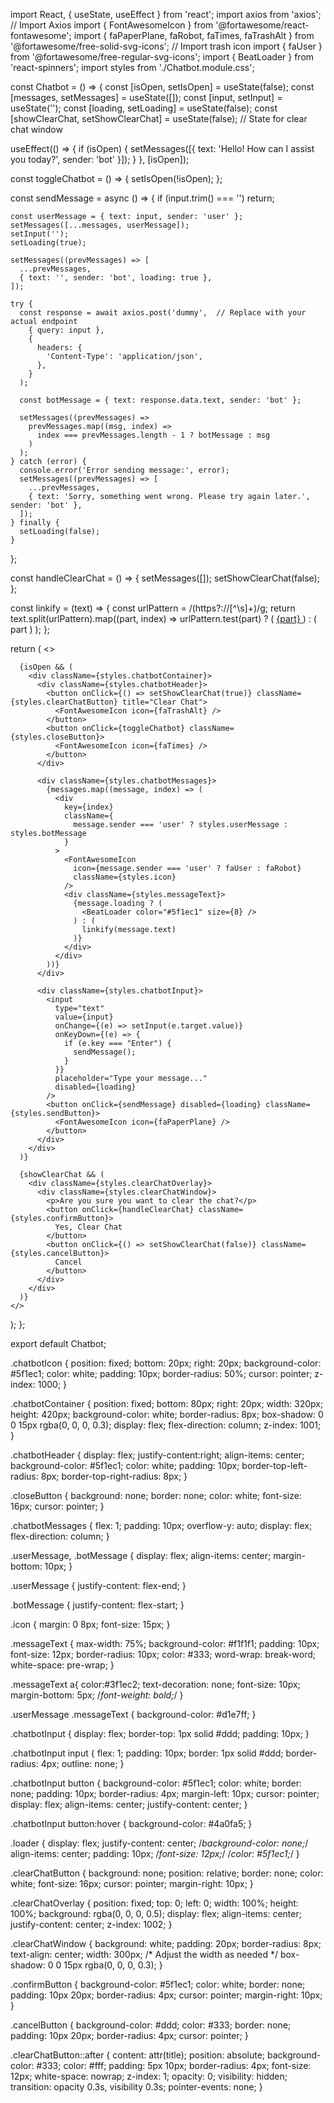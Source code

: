 import React, { useState, useEffect } from 'react';
import axios from 'axios'; // Import Axios
import { FontAwesomeIcon } from '@fortawesome/react-fontawesome';
import { faPaperPlane, faRobot, faTimes, faTrashAlt } from '@fortawesome/free-solid-svg-icons'; // Import trash icon
import { faUser } from '@fortawesome/free-regular-svg-icons';
import { BeatLoader } from 'react-spinners';
import styles from './Chatbot.module.css';

const Chatbot = () => {
  const [isOpen, setIsOpen] = useState(false);
  const [messages, setMessages] = useState([]);
  const [input, setInput] = useState('');
  const [loading, setLoading] = useState(false);
  const [showClearChat, setShowClearChat] = useState(false); // State for clear chat window

  useEffect(() => {
    if (isOpen) {
      setMessages([{ text: 'Hello! How can I assist you today?', sender: 'bot' }]);
    }
  }, [isOpen]);

  const toggleChatbot = () => {
    setIsOpen(!isOpen);
  };

  const sendMessage = async () => {
    if (input.trim() === '') return;

    const userMessage = { text: input, sender: 'user' };
    setMessages([...messages, userMessage]);
    setInput('');
    setLoading(true);

    setMessages((prevMessages) => [
      ...prevMessages,
      { text: '', sender: 'bot', loading: true },
    ]);

    try {
      const response = await axios.post('dummy',  // Replace with your actual endpoint
        { query: input },  
        {
          headers: {
            'Content-Type': 'application/json',
          },
        }
      );

      const botMessage = { text: response.data.text, sender: 'bot' };

      setMessages((prevMessages) =>
        prevMessages.map((msg, index) =>
          index === prevMessages.length - 1 ? botMessage : msg
        )
      );
    } catch (error) {
      console.error('Error sending message:', error);
      setMessages((prevMessages) => [
        ...prevMessages,
        { text: 'Sorry, something went wrong. Please try again later.', sender: 'bot' },
      ]);
    } finally {
      setLoading(false);
    }
  };

  const handleClearChat = () => {
    setMessages([]);
    setShowClearChat(false);
  };
  
  
  const linkify = (text) => {
    const urlPattern = /(https?:\/\/[^\s]+)/g;
    return text.split(urlPattern).map((part, index) =>
      urlPattern.test(part) ? (
        <a key={index} href={part} target="_blank" rel="noopener noreferrer">
          {part}
        </a>
      ) : (
        part
      )
    );
  };

  return (
    <>
      <div className={styles.chatbotIcon} onClick={toggleChatbot}>
        <FontAwesomeIcon icon={faRobot} />
      </div>
      
      {isOpen && (
        <div className={styles.chatbotContainer}>
          <div className={styles.chatbotHeader}>
            <button onClick={() => setShowClearChat(true)} className={styles.clearChatButton} title="Clear Chat">
              <FontAwesomeIcon icon={faTrashAlt} />
            </button>
            <button onClick={toggleChatbot} className={styles.closeButton}>
              <FontAwesomeIcon icon={faTimes} />
            </button>
          </div>

          <div className={styles.chatbotMessages}>
            {messages.map((message, index) => (
              <div
                key={index}
                className={
                  message.sender === 'user' ? styles.userMessage : styles.botMessage
                }
              >
                <FontAwesomeIcon
                  icon={message.sender === 'user' ? faUser : faRobot}
                  className={styles.icon}
                />
                <div className={styles.messageText}>
                  {message.loading ? (
                    <BeatLoader color="#5f1ec1" size={8} />
                  ) : (
                    linkify(message.text)
                  )}
                </div>
              </div>
            ))}
          </div>

          <div className={styles.chatbotInput}>
            <input
              type="text"
              value={input}
              onChange={(e) => setInput(e.target.value)}
              onKeyDown={(e) => {
                if (e.key === "Enter") {
                  sendMessage();
                }
              }}
              placeholder="Type your message..."
              disabled={loading}
            />
            <button onClick={sendMessage} disabled={loading} className={styles.sendButton}>
              <FontAwesomeIcon icon={faPaperPlane} />
            </button>
          </div>
        </div>
      )}

      {showClearChat && (
        <div className={styles.clearChatOverlay}>
          <div className={styles.clearChatWindow}>
            <p>Are you sure you want to clear the chat?</p>
            <button onClick={handleClearChat} className={styles.confirmButton}>
              Yes, Clear Chat
            </button>
            <button onClick={() => setShowClearChat(false)} className={styles.cancelButton}>
              Cancel
            </button>
          </div>
        </div>
      )}
    </>
  );
};

export default Chatbot;






.chatbotIcon {
  position: fixed;
  bottom: 20px;
  right: 20px;
  background-color: #5f1ec1;
  color: white;
  padding: 10px;
  border-radius: 50%;
  cursor: pointer;
  z-index: 1000;
}

.chatbotContainer {
  position: fixed;
  bottom: 80px;
  right: 20px;
  width: 320px;
  height: 420px;
  background-color: white;
  border-radius: 8px;
  box-shadow: 0 0 15px rgba(0, 0, 0, 0.3);
  display: flex;
  flex-direction: column;
  z-index: 1001;
}

.chatbotHeader {
  display: flex;
  justify-content:right;
  align-items: center;
  background-color: #5f1ec1;
  color: white;
  padding: 10px;
  border-top-left-radius: 8px;
  border-top-right-radius: 8px;
}

.closeButton {
  background: none;
  border: none;
  color: white;
  font-size: 16px;
  cursor: pointer;
}

.chatbotMessages {
  flex: 1;
  padding: 10px;
  overflow-y: auto;
  display: flex;
  flex-direction: column;
}

.userMessage, .botMessage {
  display: flex;
  align-items: center;
  margin-bottom: 10px;
}

.userMessage {
  justify-content: flex-end;
}

.botMessage {
  justify-content: flex-start;
}

.icon {
  margin: 0 8px;
  font-size: 15px;
}

.messageText {
  max-width: 75%;
  background-color: #f1f1f1;
  padding: 10px;
  font-size: 12px;
  border-radius: 10px;
  color: #333;
  word-wrap: break-word;
  white-space: pre-wrap;
}

.messageText a{
  color:#3f1ec2;
  text-decoration: none;
  font-size: 10px;
  margin-bottom: 5px;
  /*font-weight: bold;*/
}

.userMessage .messageText {
  background-color: #d1e7ff;
}

.chatbotInput {
  display: flex;
  border-top: 1px solid #ddd;
  padding: 10px;
}

.chatbotInput input {
  flex: 1;
  padding: 10px;
  border: 1px solid #ddd;
  border-radius: 4px;
  outline: none;
}

.chatbotInput button {
  background-color: #5f1ec1;
  color: white;
  border: none;
  padding: 10px;
  border-radius: 4px;
  margin-left: 10px;
  cursor: pointer;
  display: flex;
  align-items: center;
  justify-content: center;
}

.chatbotInput button:hover {
  background-color: #4a0fa5;
}

.loader {
  display: flex;
  justify-content: center;
  /*background-color: none;*/
  align-items: center;
  padding: 10px;
  /*font-size: 12px;*/
  /*color: #5f1ec1;*/
}


.clearChatButton {
  background: none;
  position: relative;
  border: none;
  color: white;
  font-size: 16px;
  cursor: pointer;
  margin-right: 10px;
}

.clearChatOverlay {
  position: fixed;
  top: 0;
  left: 0;
  width: 100%;
  height: 100%;
  background: rgba(0, 0, 0, 0.5);
  display: flex;
  align-items: center;
  justify-content: center;
  z-index: 1002;
}

.clearChatWindow {
  background: white;
  padding: 20px;
  border-radius: 8px;
  text-align: center;
  width: 300px; /* Adjust the width as needed */
  box-shadow: 0 0 15px rgba(0, 0, 0, 0.3);
}

.confirmButton {
  background-color: #5f1ec1;
  color: white;
  border: none;
  padding: 10px 20px;
  border-radius: 4px;
  cursor: pointer;
  margin-right: 10px;
}

.cancelButton {
  background-color: #ddd;
  color: #333;
  border: none;
  padding: 10px 20px;
  border-radius: 4px;
  cursor: pointer;
}






.clearChatButton::after {
  content: attr(title);
  position: absolute;
  background-color: #333;
  color: #fff;
  padding: 5px 10px;
  border-radius: 4px;
  font-size: 12px;
  white-space: nowrap;
  z-index: 1;
  opacity: 0;
  visibility: hidden;
  transition: opacity 0.3s, visibility 0.3s;
  pointer-events: none;
}

